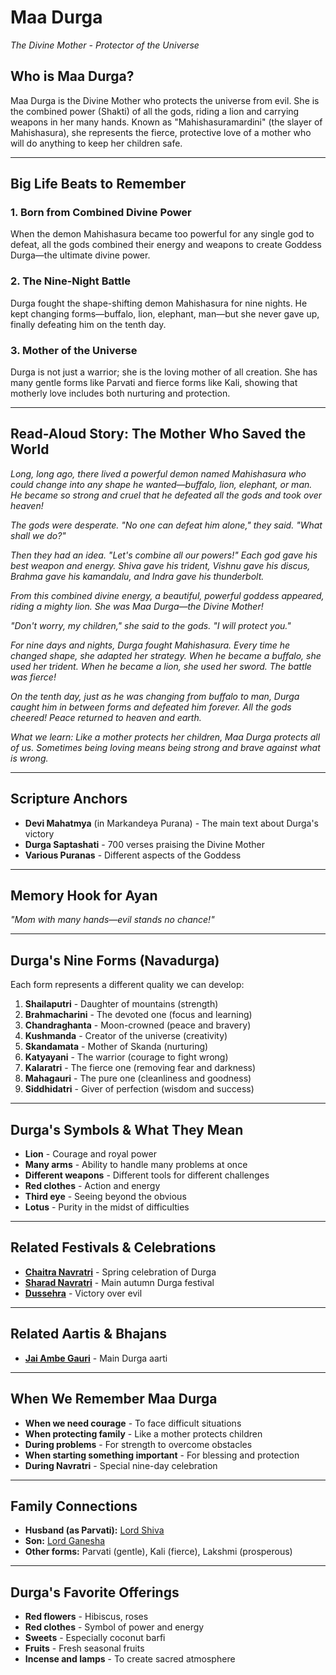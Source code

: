 # Maa Durga
*The Divine Mother - Protector of the Universe*

## Who is Maa Durga?

Maa Durga is the Divine Mother who protects the universe from evil. She is the combined power (Shakti) of all the gods, riding a lion and carrying weapons in her many hands. Known as "Mahishasuramardini" (the slayer of Mahishasura), she represents the fierce, protective love of a mother who will do anything to keep her children safe.

---

## Big Life Beats to Remember

### 1. **Born from Combined Divine Power**
When the demon Mahishasura became too powerful for any single god to defeat, all the gods combined their energy and weapons to create Goddess Durga—the ultimate divine power.

### 2. **The Nine-Night Battle**
Durga fought the shape-shifting demon Mahishasura for nine nights. He kept changing forms—buffalo, lion, elephant, man—but she never gave up, finally defeating him on the tenth day.

### 3. **Mother of the Universe**
Durga is not just a warrior; she is the loving mother of all creation. She has many gentle forms like Parvati and fierce forms like Kali, showing that motherly love includes both nurturing and protection.

---

## Read-Aloud Story: The Mother Who Saved the World

*Long, long ago, there lived a powerful demon named Mahishasura who could change into any shape he wanted—buffalo, lion, elephant, or man. He became so strong and cruel that he defeated all the gods and took over heaven!*

*The gods were desperate. "No one can defeat him alone," they said. "What shall we do?"*

*Then they had an idea. "Let's combine all our powers!" Each god gave his best weapon and energy. Shiva gave his trident, Vishnu gave his discus, Brahma gave his kamandalu, and Indra gave his thunderbolt.*

*From this combined divine energy, a beautiful, powerful goddess appeared, riding a mighty lion. She was Maa Durga—the Divine Mother!*

*"Don't worry, my children," she said to the gods. "I will protect you."*

*For nine days and nights, Durga fought Mahishasura. Every time he changed shape, she adapted her strategy. When he became a buffalo, she used her trident. When he became a lion, she used her sword. The battle was fierce!*

*On the tenth day, just as he was changing from buffalo to man, Durga caught him in between forms and defeated him forever. All the gods cheered! Peace returned to heaven and earth.*

*What we learn: Like a mother protects her children, Maa Durga protects all of us. Sometimes being loving means being strong and brave against what is wrong.*

---

## Scripture Anchors
- **Devi Mahatmya** (in Markandeya Purana) - The main text about Durga's victory
- **Durga Saptashati** - 700 verses praising the Divine Mother
- **Various Puranas** - Different aspects of the Goddess

---

## Memory Hook for Ayan
*"Mom with many hands—evil stands no chance!"*

---

## Durga's Nine Forms (Navadurga)
Each form represents a different quality we can develop:

1. **Shailaputri** - Daughter of mountains (strength)
2. **Brahmacharini** - The devoted one (focus and learning)
3. **Chandraghanta** - Moon-crowned (peace and bravery)
4. **Kushmanda** - Creator of the universe (creativity)
5. **Skandamata** - Mother of Skanda (nurturing)
6. **Katyayani** - The warrior (courage to fight wrong)
7. **Kalaratri** - The fierce one (removing fear and darkness)
8. **Mahagauri** - The pure one (cleanliness and goodness)
9. **Siddhidatri** - Giver of perfection (wisdom and success)

---

## Durga's Symbols & What They Mean
- **Lion** - Courage and royal power
- **Many arms** - Ability to handle many problems at once
- **Different weapons** - Different tools for different challenges
- **Red clothes** - Action and energy
- **Third eye** - Seeing beyond the obvious
- **Lotus** - Purity in the midst of difficulties

---

## Related Festivals & Celebrations
- **[Chaitra Navratri](../section1-festivals/03-chaitra-navratri.md)** - Spring celebration of Durga
- **[Sharad Navratri](../section1-festivals/08-sharad-navratri.md)** - Main autumn Durga festival
- **[Dussehra](../section1-festivals/09-dussehra.md)** - Victory over evil

---

## Related Aartis & Bhajans
- **[Jai Ambe Gauri](../section2-aartis-bhajans/05-jai-ambe-gauri.md)** - Main Durga aarti

---

## When We Remember Maa Durga
- **When we need courage** - To face difficult situations
- **When protecting family** - Like a mother protects children
- **During problems** - For strength to overcome obstacles
- **When starting something important** - For blessing and protection
- **During Navratri** - Special nine-day celebration

---

## Family Connections
- **Husband (as Parvati):** [Lord Shiva](./01-lord-shiva.md)
- **Son:** [Lord Ganesha](./03-lord-ganesha.md)
- **Other forms:** Parvati (gentle), Kali (fierce), Lakshmi (prosperous)

---

## Durga's Favorite Offerings
- **Red flowers** - Hibiscus, roses
- **Red clothes** - Symbol of power and energy
- **Sweets** - Especially coconut barfi
- **Fruits** - Fresh seasonal fruits
- **Incense and lamps** - To create sacred atmosphere